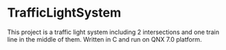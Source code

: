 # TrafficLightSystem
This project is a traffic light system including 2 intersections and one train line in the middle of them.
Written in C and run on QNX 7.0 platform.
